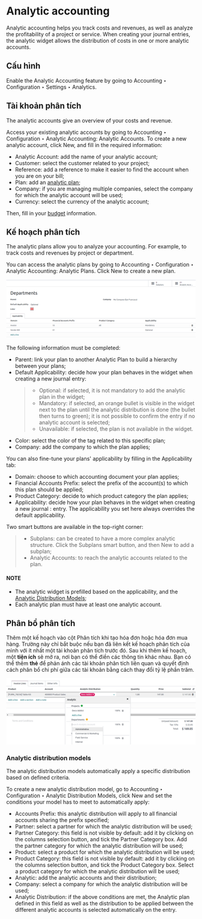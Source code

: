 # Analytic accounting

Analytic accounting helps you track costs and revenues, as well as analyze the profitability of a
project or service. When creating your journal entries, the analytic widget allows the distribution
of costs in one or more analytic accounts.

## Cấu hình

Enable the Analytic Accounting feature by going to Accounting ‣
Configuration ‣ Settings ‣ Analytics.

## Tài khoản phân tích

The analytic accounts give an overview of your costs and revenue.

Access your existing analytic accounts by going to Accounting ‣ Configuration ‣
Analytic Accounting: Analytic Accounts. To create a new analytic account, click New,
and fill in the required information:

- Analytic Account: add the name of your analytic account;
- Customer: select the customer related to your project;
- Reference: add a reference to make it easier to find the account when you are on your
  bill;
- Plan: add an [analytic plan](#analytic-accounting-analytic-plans);
- Company: if you are managing multiple companies, select the company for which the
  analytic account will be used;
- Currency: select the currency of the analytic account;

Then, fill in your [budget](budget.md) information.

<a id="analytic-accounting-analytic-plans"></a>

## Kế hoạch phân tích

The analytic plans allow you to analyze your accounting. For example, to track costs and revenues by
project or department.

You can access the analytic plans by going to Accounting ‣ Configuration ‣
Analytic Accounting: Analytic Plans. Click New to create a new plan.

![create an analytic plan](../../../../.gitbook/assets/analytic_plans.png)

The following information must be completed:

- Parent: link your plan to another Analytic Plan to build a hierarchy
  between your plans;
- Default Applicability: decide how your plan behaves in the widget when creating a new
  journal entry:
  > - Optional: if selected, it is not mandatory to add the analytic plan in the widget;
  > - Mandatory: if selected, an orange bullet is visible in the widget next to the plan
  >   until the analytic distribution is done (the bullet then turns to green); it is not possible to
  >   confirm the entry if no analytic account is selected;
  > - Unavailable: if selected, the plan is not available in the widget.
- Color: select the color of the tag related to this specific plan;
- Company: add the company to which the plan applies;

You can also fine-tune your plans' applicability by filling in the Applicability tab:

- Domain: choose to which accounting document your plan applies;
- Financial Accounts Prefix: select the prefix of the account(s) to which this plan
  should be applied;
- Product Category: decide to which product category the plan applies;
- Applicability: decide how your plan behaves in the widget when creating a new journal
  : entry. The applicability you set here always overrides the default applicability.

Two smart buttons are available in the top-right corner:

> - Subplans: can be created to have a more complex analytic structure. Click the
>   Subplans smart button, and then New to add a subplan;
> - Analytic Accounts: to reach the analytic accounts related to the plan.

#### NOTE
- The analytic widget is prefilled based on the applicability, and the
  [Analytic Distribution Models](#analytic-distribution-models);
- Each analytic plan must have at least one analytic account.

## Phân bổ phân tích

Thêm một kế hoạch vào cột Phân tích khi tạo hóa đơn hoặc hóa đơn mua hàng. Trường này chỉ bắt buộc nếu bạn đã liên kết kế hoạch phân tích của mình với ít nhất một tài khoản phân tích trước đó. Sau khi thêm kế hoạch, một **tiện ích** sẽ mở ra, nơi bạn có thể điền các thông tin khác nhau. Bạn có thể thêm **thẻ** để phản ánh các tài khoản phân tích liên quan và quyết định cách phân bổ chi phí giữa các tài khoản bằng cách thay đổi tỷ lệ phần trăm.

![create a distribution template](../../../../.gitbook/assets/analytic_distribution.png)

<a id="analytic-distribution-models"></a>

### Analytic distribution models

The analytic distribution models automatically apply a specific distribution based on defined
criteria.

To create a new analytic distribution model, go to Accounting ‣ Configuration ‣
Analytic Distribution Models, click New and set the conditions your model has to meet
to automatically apply:

- Accounts Prefix: this analytic distribution will apply to all financial accounts
  sharing the prefix specified;
- Partner: select a partner for which the analytic distribution will be used;
- Partner Category: this field is not visible by default: add it by clicking on the
  columns selection button, and tick the Partner Category box. Add the partner category
  for which the analytic distribution will be used;
- Product: select a product for which the analytic distribution will be used;
- Product Category: this field is not visible by default: add it by clicking on the
  columns selection button, and tick the Product Category box. Select a product category
  for which the analytic distribution will be used;
- Analytic: add the analytic accounts and their distribution;
- Company: select a company for which the analytic distribution will be used;
- Analytic Distribution: if the above conditions are met, the Analytic plan
  defined in this field as well as the distribution to be applied between the different analytic
  accounts is selected automatically on the entry.
